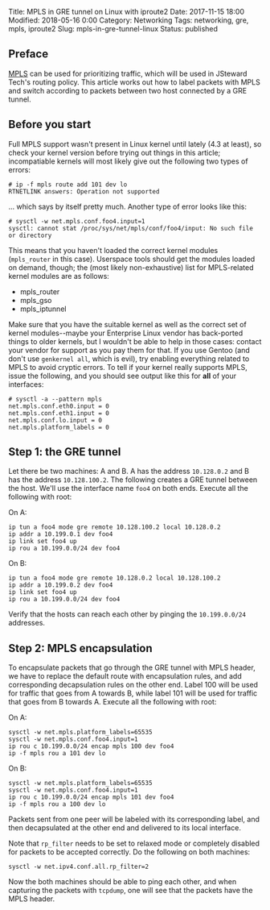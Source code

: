 Title: MPLS in GRE tunnel on Linux with iproute2
Date: 2017-11-15 18:00
Modified: 2018-05-16 0:00
Category: Networking
Tags: networking, gre, mpls, iproute2
Slug: mpls-in-gre-tunnel-linux
Status: published

## Preface

[MPLS](https://en.wikipedia.org/wiki/Multiprotocol_Label_Switching) can be used for prioritizing traffic, which will be used in JSteward Tech's routing policy.
This article works out how to label packets with MPLS and switch according to packets between two host connected by a GRE tunnel.

## Before you start

Full MPLS support wasn't present in Linux kernel until lately (4.3 at least), so check your kernel version before trying out things in this article; incompatiable kernels will most likely give out the following two types of errors:

	# ip -f mpls route add 101 dev lo
	RTNETLINK answers: Operation not supported
	
... which says by itself pretty much. Another type of error looks like this:

	# sysctl -w net.mpls.conf.foo4.input=1
	sysctl: cannot stat /proc/sys/net/mpls/conf/foo4/input: No such file or directory
	
This means that you haven't loaded the correct kernel modules (`mpls_router` in this case). Userspace tools should get the modules loaded on demand, though; the (most likely non-exhaustive) list for MPLS-related kernel modules are as follows:

  * mpls_router
  * mpls_gso
  * mpls_iptunnel

Make sure that you have the suitable kernel as well as the correct set of kernel modules--maybe your Enterprise Linux vendor has back-ported things to older kernels, but I wouldn't be able to help in those cases: contact your vendor for support as you pay them for that. If you use Gentoo (and don't use `genkernel all`, which is evil), try enabling everything related to MPLS to avoid cryptic errors. To tell if your kernel really supports MPLS, issue the following, and you should see output like this for __all__ of your interfaces:

	# sysctl -a --pattern mpls
	net.mpls.conf.eth0.input = 0
	net.mpls.conf.eth1.input = 0
	net.mpls.conf.lo.input = 0
	net.mpls.platform_labels = 0

## Step 1: the GRE tunnel

Let there be two machines: A and B. A has the address `10.128.0.2` and B has the address `10.128.100.2`. The following creates a GRE tunnel between the host.
We'll use the interface name `foo4` on both ends. Execute all the following with root:

On A:

    ip tun a foo4 mode gre remote 10.128.100.2 local 10.128.0.2
    ip addr a 10.199.0.1 dev foo4
    ip link set foo4 up
    ip rou a 10.199.0.0/24 dev foo4

On B:

    ip tun a foo4 mode gre remote 10.128.0.2 local 10.128.100.2
    ip addr a 10.199.0.2 dev foo4
    ip link set foo4 up
    ip rou a 10.199.0.0/24 dev foo4
    
Verify that the hosts can reach each other by pinging the `10.199.0.0/24` addresses.

## Step 2: MPLS encapsulation

To encapsulate packets that go through the GRE tunnel with MPLS header, we have to replace the default route with encapsulation rules, and add corresponding
decapsulation rules on the other end. Label 100 will be used for traffic that goes from A towards B, while label 101 will be used for traffic that goes from
B towards A. Execute all the following with root:

On A:

    sysctl -w net.mpls.platform_labels=65535
    sysctl -w net.mpls.conf.foo4.input=1
    ip rou c 10.199.0.0/24 encap mpls 100 dev foo4
    ip -f mpls rou a 101 dev lo

On B:

    sysctl -w net.mpls.platform_labels=65535
    sysctl -w net.mpls.conf.foo4.input=1
    ip rou c 10.199.0.0/24 encap mpls 101 dev foo4
    ip -f mpls rou a 100 dev lo

Packets sent from one peer will be labeled with its corresponding label, and then decapsulated at the other end and delivered to its local interface.

Note that `rp_filter` needs to be set to relaxed mode or completely disabled for packets to be accepted correctly. Do the following on both machines:

    sysctl -w net.ipv4.conf.all.rp_filter=2

Now the both machines should be able to ping each other, and when capturing the packets with `tcpdump`, one will see that the packets have the MPLS header.
